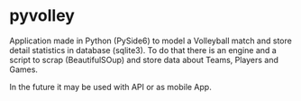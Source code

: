 # pyvolley

Application made in Python (PySide6) to model a Volleyball match and store detail statistics in database (sqlite3). 
To do that there is an engine and a script to scrap (BeautifulSOup) and store data about Teams, Players and Games. 

In the future it may be used with API or as mobile App.
